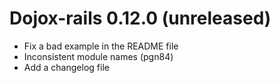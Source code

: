# Dojox-rails 0.12.0 (unreleased)

* Fix a bad example in the README file
* Inconsistent module names (pgn84)
* Add a changelog file


